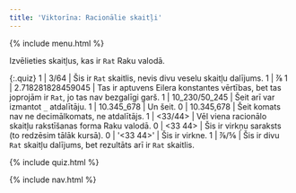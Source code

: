 ```yaml
---
title: 'Viktorīna: Racionālie skaitļi'
---
```


{% include menu.html %}

Izvēlieties skaitļus, kas ir `Rat` Raku valodā.

<!--0 | ↉ | Šis ir `Int` skaitlis, un tā vērtība ir `0`.-->

{:.quiz}
1 | 3/64 | Šis ir `Rat` skaitlis, nevis divu veselu skaitļu dalījums.
1 | ⅞
1 | 2.718281828459045 | Tas ir aptuvens Eilera konstantes vērtības, bet tas joprojām ir `Rat`, jo tas nav bezgalīgi garš.
1 | 10_230/50_245 | Šeit arī var izmantot `_` atdalītāju.
1 | 10.345_678 | Un šeit.
0 | 10.345,678 | Šeit komats nav ne decimālkomats, ne atdalītājs.
1 | <33/44> | Vēl viena racionālo skaitļu rakstīšanas forma Raku valodā.
0 | <33 44> | Šis ir virkņu saraksts (to redzēsim tālāk kursā).
0 | &apos;<33 44>&apos; | Šis ir virkne.
1 | ⅞/⅚ | Šis ir divu `Rat` skaitļu dalījums, bet rezultāts arī ir `Rat` skaitlis.

{% include quiz.html %}

{% include nav.html %}